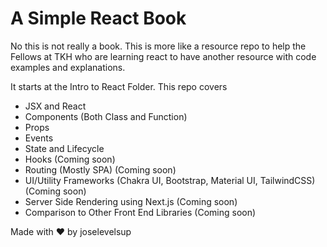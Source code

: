 # A Simple React Book

No this is not really a book. This is more like a resource repo to help the Fellows at TKH who are learning react to have another resource with code examples and explanations.

It starts at the Intro to React Folder. This repo covers

- JSX and React
- Components (Both Class and Function)
- Props
- Events
- State and Lifecycle
- Hooks (Coming soon)
- Routing (Mostly SPA) (Coming soon)
- UI/Utility Frameworks (Chakra UI, Bootstrap, Material UI, TailwindCSS) (Coming soon)
- Server Side Rendering using Next.js (Coming soon)
- Comparison to Other Front End Libraries (Coming soon)

Made with ❤️ by joselevelsup
